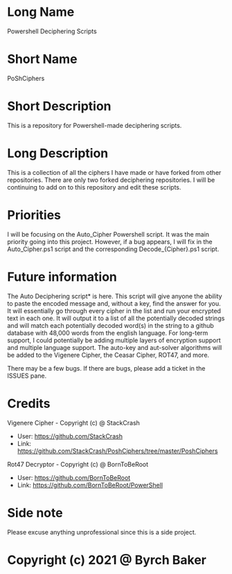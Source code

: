 # Long Name
Powershell Deciphering Scripts

# Short Name 
PoShCiphers

# Short Description
This is a repository for Powershell-made deciphering scripts. 

# Long Description
This is a collection of all the ciphers I have made or have forked from other repositories. There are only two forked deciphering repositories. I will be continuing to add on to this repository and edit these scripts. 

# Priorities
I will be focusing on the Auto_Cipher Powershell script. It was the main priority going into this project. However, if a bug appears, I will fix in the Auto_Cipher.ps1 script and the corresponding Decode_{Cipher}.ps1 script.

# Future information
The Auto Deciphering script* is here. This script will give anyone the ability to paste the encoded message and, without a key, find the answer for you. It will essentially go through every cipher in the list and run your encrypted text in each one. It will output it to a list of all the potentially decoded strings and will match each potentially decoded word(s) in the string to a github database with 48,000 words from the english language. For long-term support, I could potentially be adding multiple layers of encryption support and multiple language support. The auto-key and aut-solver algorithms will be added to the Vigenere Cipher, the Ceasar Cipher, ROT47, and more. 

There may be a few bugs. If there are bugs, please add a ticket in the ISSUES pane.

# Credits

Vigenere Cipher - Copyright (c) @ StackCrash 
 - User: https://github.com/StackCrash
 - Link: https://github.com/StackCrash/PoshCiphers/tree/master/PoshCiphers

Rot47 Decryptor - Copyright (c) @ BornToBeRoot
 - User: https://github.com/BornToBeRoot
 - Link: https://github.com/BornToBeRoot/PowerShell

# Side note

Please excuse anything unprofessional since this is a side project.

# Copyright (c) 2021 @ Byrch Baker

